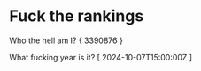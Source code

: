 # Fuck the rankings

Who the hell am I?
{ 3390876 }

What fucking year is it?
[ 2024-10-07T15:00:00Z ]
